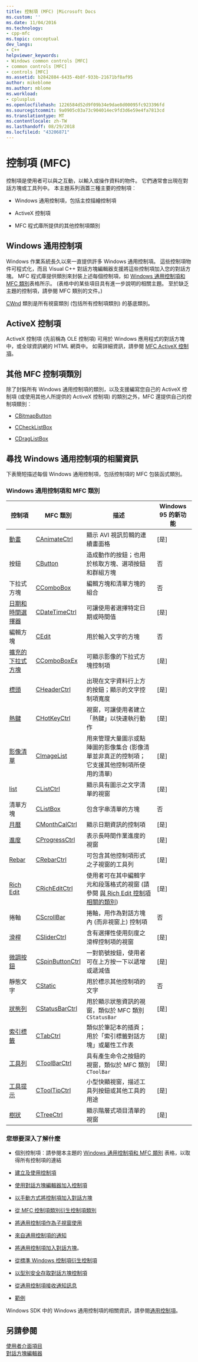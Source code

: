 ```yaml
---
title: 控制項 (MFC) |Microsoft Docs
ms.custom: ''
ms.date: 11/04/2016
ms.technology:
- cpp-mfc
ms.topic: conceptual
dev_langs:
- C++
helpviewer_keywords:
- Windows common controls [MFC]
- common controls [MFC]
- controls [MFC]
ms.assetid: b2842884-6435-4b8f-933b-21671bf8af95
author: mikeblome
ms.author: mblome
ms.workload:
- cplusplus
ms.openlocfilehash: 1226584d52d9f09b34e9dae8d00095fc923396fd
ms.sourcegitcommit: 9a0905c03a73c904014ec9fd3d6e59e4fa7813cd
ms.translationtype: MT
ms.contentlocale: zh-TW
ms.lasthandoff: 08/29/2018
ms.locfileid: "43206871"
---
```

# <a name="controls-mfc"></a>控制項 (MFC)
控制項是使用者可以與之互動，以輸入或操作資料的物件。 它們通常會出現在對話方塊或工具列中。 本主題系列涵蓋三種主要的控制項︰  
  
-   Windows 通用控制項，包括主控描繪控制項  
  
-   ActiveX 控制項  
  
-   MFC 程式庫所提供的其他控制項類別  
  
## <a name="windows-common-controls"></a>Windows 通用控制項  
 Windows 作業系統長久以來一直提供許多 Windows 通用控制項。 這些控制項物件可程式化，而且 Visual C++ 對話方塊編輯器支援將這些控制項加入您的對話方塊。 MFC 程式庫提供類別來封裝上述每個控制項，如 [Windows 通用控制項和 MFC 類別](#_core_windows_common_controls_and_mfc_classes)表格所示。 (表格中的某些項目具有進一步說明的相關主題。 至於缺乏主題的控制項，請參閱 MFC 類別的文件。)  
  
 [CWnd](../mfc/reference/cwnd-class.md) 類別是所有視窗類別 (包括所有控制項類別) 的基底類別。 
  
## <a name="activex-controls"></a>ActiveX 控制項  
 ActiveX 控制項 (先前稱為 OLE 控制項) 可用於 Windows 應用程式的對話方塊中，或全球資訊網的 HTML 網頁中。 如需詳細資訊，請參閱 [MFC ActiveX 控制項](../mfc/mfc-activex-controls.md)。  
  
## <a name="other-mfc-control-classes"></a>其他 MFC 控制項類別  
 除了封裝所有 Windows 通用控制項的類別，以及支援編寫您自己的 ActiveX 控制項 (或使用其他人所提供的 ActiveX 控制項) 的類別之外，MFC 還提供自己的控制項類別︰  
  
-   [CBitmapButton](../mfc/reference/cbitmapbutton-class.md)  
  
-   [CCheckListBox](../mfc/reference/cchecklistbox-class.md)  
  
-   [CDragListBox](../mfc/reference/cdraglistbox-class.md)  
  
##  <a name="_core_finding_information_about_windows_common_controls"></a> 尋找 Windows 通用控制項的相關資訊  
 下表簡短描述每個 Windows 通用控制項，包括控制項的 MFC 包裝函式類別。  
  
### <a name="_core_windows_common_controls_and_mfc_classes"></a>  Windows 通用控制項和 MFC 類別  
  
|控制項|MFC 類別|描述|Windows 95 的新功能|  
|-------------|---------------|-----------------|------------------------|  
|[動畫](../mfc/using-canimatectrl.md)|[CAnimateCtrl](../mfc/reference/canimatectrl-class.md)|顯示 AVI 視訊剪輯的連續畫面格|[是]|  
|按鈕|[CButton](../mfc/reference/cbutton-class.md)|造成動作的按鈕；也用於核取方塊、選項按鈕和群組方塊|否|  
|下拉式方塊|[CComboBox](../mfc/reference/ccombobox-class.md)|編輯方塊和清單方塊的組合|否|  
|[日期和時間選擇器](../mfc/using-cdatetimectrl.md)|[CDateTimeCtrl](../mfc/reference/cdatetimectrl-class.md)|可讓使用者選擇特定日期或時間值|[是]|  
|編輯方塊|[CEdit](../mfc/reference/cedit-class.md)|用於輸入文字的方塊|否|  
|[擴充的下拉式方塊](../mfc/using-ccomboboxex.md)|[CComboBoxEx](../mfc/reference/ccomboboxex-class.md)|可顯示影像的下拉式方塊控制項|[是]|  
|[標頭](../mfc/using-cheaderctrl.md)|[CHeaderCtrl](../mfc/reference/cheaderctrl-class.md)|出現在文字資料行上方的按鈕；顯示的文字控制項寬度|[是]|  
|[熱鍵](../mfc/using-chotkeyctrl.md)|[CHotKeyCtrl](../mfc/reference/chotkeyctrl-class.md)|視窗，可讓使用者建立「熱鍵」以快速執行動作|[是]|  
|[影像清單](../mfc/using-cimagelist.md)|[CImageList](../mfc/reference/cimagelist-class.md)|用來管理大量圖示或點陣圖的影像集合 (影像清單並非真正的控制項；它支援其他控制項所使用的清單)|[是]|  
|[list](../mfc/using-clistctrl.md)|[CListCtrl](../mfc/reference/clistctrl-class.md)|顯示具有圖示之文字清單的視窗|[是]|  
|清單方塊|[CListBox](../mfc/reference/clistbox-class.md)|包含字串清單的方塊|否|  
|[月曆](../mfc/using-cmonthcalctrl.md)|[CMonthCalCtrl](../mfc/reference/cmonthcalctrl-class.md)|顯示日期資訊的控制項|[是]|  
|[進度](../mfc/using-cprogressctrl.md)|[CProgressCtrl](../mfc/reference/cprogressctrl-class.md)|表示長時間作業進度的視窗|[是]|  
|[Rebar](../mfc/using-crebarctrl.md)|[CRebarCtrl](../mfc/reference/crebarctrl-class.md)|可包含其他控制項形式之子視窗的工具列|[是]|  
|[Rich Edit](../mfc/using-cricheditctrl.md)|[CRichEditCtrl](../mfc/reference/cricheditctrl-class.md)|使用者可在其中編輯字元和段落格式的視窗 (請參閱 [與 Rich Edit 控制項相關的類別](../mfc/classes-related-to-rich-edit-controls.md))|[是]|  
|捲軸|[CScrollBar](../mfc/reference/cscrollbar-class.md)|捲軸，用作為對話方塊內 (而非視窗上) 控制項|否|  
|[滑桿](../mfc/using-csliderctrl.md)|[CSliderCtrl](../mfc/reference/csliderctrl-class.md)|含有選擇性使用刻度之滑桿控制項的視窗|[是]|  
|[微調按鈕](../mfc/using-cspinbuttonctrl.md)|[CSpinButtonCtrl](../mfc/reference/cspinbuttonctrl-class.md)|一對箭號按鈕，使用者可在上方按一下以遞增或遞減值|[是]|  
|靜態文字|[CStatic](../mfc/reference/cstatic-class.md)|用於標示其他控制項的文字|否|  
|[狀態列](../mfc/using-cstatusbarctrl.md)|[CStatusBarCtrl](../mfc/reference/cstatusbarctrl-class.md)|用於顯示狀態資訊的視窗，類似於 MFC 類別 `CStatusBar`|[是]|  
|[索引標籤](../mfc/using-ctabctrl.md)|[CTabCtrl](../mfc/reference/ctabctrl-class.md)|類似於筆記本的插頁；用於「索引標籤對話方塊」或屬性工作表|[是]|  
|[工具列](../mfc/using-ctoolbarctrl.md)|[CToolBarCtrl](../mfc/reference/ctoolbarctrl-class.md)|具有產生命令之按鈕的視窗，類似於 MFC 類別 `CToolBar`|[是]|  
|[工具提示](../mfc/using-ctooltipctrl.md)|[CToolTipCtrl](../mfc/reference/ctooltipctrl-class.md)|小型快顯視窗，描述工具列按鈕或其他工具的用途|[是]|  
|[樹狀](../mfc/using-ctreectrl.md)|[CTreeCtrl](../mfc/reference/ctreectrl-class.md)|顯示階層式項目清單的視窗|[是]|  
  
### <a name="what-do-you-want-to-know-more-about"></a>您想要深入了解什麼  
  
-   個別控制項︰請參閱本主題的 [Windows 通用控制項和 MFC 類別](#_core_windows_common_controls_and_mfc_classes) 表格，以取得所有控制項的連結  
  
-   [建立及使用控制項](../mfc/making-and-using-controls.md)  
  
-   [使用對話方塊編輯器加入控制項](../mfc/using-the-dialog-editor-to-add-controls.md)  
  
-   [以手動方式將控制項加入對話方塊](../mfc/adding-controls-by-hand.md)  
  
-   [從 MFC 控制項類別衍生控制項類別](../mfc/deriving-controls-from-a-standard-control.md)  
  
-   [將通用控制項作為子視窗使用](../mfc/using-a-common-control-as-a-child-window.md)  
  
-   [來自通用控制項的通知](../mfc/receiving-notification-from-common-controls.md)  
  
-   [將通用控制項加入對話方塊](../mfc/using-common-controls-in-a-dialog-box.md)。  
  
-   [從標準 Windows 控制項衍生控制項](../mfc/deriving-controls-from-a-standard-control.md)  
  
-   [以型別安全存取對話方塊控制項](../mfc/type-safe-access-to-controls-in-a-dialog-box.md)  
  
-   [從通用控制項接收通知訊息](../mfc/receiving-notification-from-common-controls.md)  
  
-   [範例](../mfc/common-control-sample-list.md)  
  
 Windows SDK 中的 Windows 通用控制項的相關資訊，請參閱[通用控制項](/windows/desktop/Controls/common-controls-intro)。  
  
## <a name="see-also"></a>另請參閱  
 [使用者介面項目](../mfc/user-interface-elements-mfc.md)   
 [對話方塊編輯器](../windows/dialog-editor.md)

